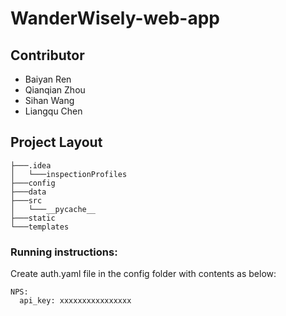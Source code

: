 # WanderWisely-web-app

## Contributor
- Baiyan Ren
- Qianqian Zhou
- Sihan Wang
- Liangqu Chen

## Project Layout
```
├───.idea
│   └───inspectionProfiles
├───config
├───data
├───src
│   └───__pycache__
├───static
└───templates

```


### Running instructions:
Create auth.yaml file in the config folder with contents as below:
```commandline
NPS:
  api_key: xxxxxxxxxxxxxxxx
```